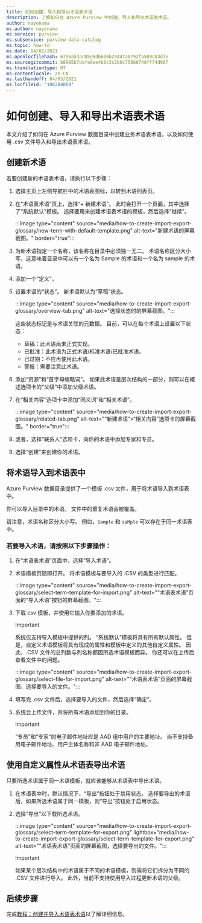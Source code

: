 ```yaml
---
title: 如何创建、导入和导出术语表术语
description: 了解如何在 Azure Purview 中创建、导入和导出术语表术语。
author: nayenama
ms.author: nayenama
ms.service: purview
ms.subservice: purview-data-catalog
ms.topic: how-to
ms.date: 04/02/2021
ms.openlocfilehash: 6796a53ac05e8db606b29447a8792fa509c03d7e
ms.sourcegitcommit: b8995b7dafe6ee4b8c3c2b0c759b874dff74d96f
ms.translationtype: HT
ms.contentlocale: zh-CN
ms.lasthandoff: 04/03/2021
ms.locfileid: "106284069"
---
```

# <a name="how-to-create-import-and-export-glossary-terms"></a>如何创建、导入和导出术语表术语

本文介绍了如何在 Azure Purview 数据目录中创建业务术语表术语，以及如何使用 .csv 文件导入和导出术语表术语。

## <a name="create-a-new-term"></a>创建新术语

若要创建新的术语表术语，请执行以下步骤：

1. 选择主页上左侧导航栏中的术语表图标，以转到术语列表页。

2. 在“术语表术语”页上，选择“+ 新建术语”。 此时会打开一个页面，其中选择了“系统默认”模板。 选择要用来创建术语表术语的模板，然后选择“继续”。

   :::image type="content" source="media/how-to-create-import-export-glossary/new-term-with-default-template.png" alt-text="新建术语的屏幕截图。" border="true":::

3. 为新术语指定一个名称，该名称在目录中必须独一无二。 术语名称区分大小写，这意味着目录中可以有一个名为 Sample 的术语和一个名为 sample 的术语。

4. 添加一个“定义”。

5. 设置术语的“状态”。 新术语默认为“草稿”状态。

   :::image type="content" source="media/how-to-create-import-export-glossary/overview-tab.png" alt-text="选择状态时的屏幕截图。":::

   这些状态标记是与术语关联的元数据。 目前，可以在每个术语上设置以下状态：

   - 草稿：此术语尚未正式实现。
   - 已批准：此术语为正式术语/标准术语/已批准术语。
   - 已过期：不应再使用此术语。
   - 警报：需要注意此术语。

6. 添加“资源”和“首字母缩略词”。 如果此术语是层次结构的一部分，则可以在概述选项卡的“父级”中添加父级术语。

7. 在“相关内容”选项卡中添加“同义词”和“相关术语”。

   :::image type="content" source="media/how-to-create-import-export-glossary/related-tab.png" alt-text="“新建术语”>“相关内容”选项卡的屏幕截图。" border="true":::

8. 或者，选择“联系人”选项卡，向你的术语中添加专家和专员。

9. 选择“创建”来创建你的术语。

## <a name="import-terms-into-the-glossary"></a>将术语导入到术语表中

Azure Purview 数据目录提供了一个模板 .csv 文件，用于将术语导入到术语表中。

你可以导入目录中的术语。 文件中的重复术语会被覆盖。

请注意，术语名称区分大小写。 例如，`Sample` 和 `saMple` 可以存在于同一术语表中。

### <a name="to-import-terms-follow-these-steps"></a>若要导入术语，请按照以下步骤操作：

1. 在“术语表术语”页面中，选择“导入术语”。

2. 术语模板页随即打开。 将术语模板与要导入的 .CSV 的类型进行匹配。

   :::image type="content" source="media/how-to-create-import-export-glossary/select-term-template-for-import.png" alt-text="“术语表术语”页面的“导入术语”按钮的屏幕截图。":::

3. 下载 csv 模板，并使用它输入你要添加的术语。

   > [!Important]
   > 系统仅支持导入模板中提供的列。 “系统默认”模板将具有所有默认属性。
   > 但是，自定义术语模板将具有现成的属性和模板中定义的其他自定义属性。 因此，.CSV 文件的总列数与列名称都因所选术语模板而异。 你还可以在上传后查看文件中的问题。

   :::image type="content" source="media/how-to-create-import-export-glossary/select-file-for-import.png" alt-text="“术语表术语”页面的屏幕截图，选择要导入的文件。":::

4. 填写完 .csv 文件后，选择要导入的文件，然后选择“确定”。

5. 系统会上传文件，并将所有术语添加到你的目录。
 
   > [!Important]
   > “专员”和“专家”的电子邮件地址应是 AAD 组中用户的主要地址。 尚不支持备用电子邮件地址、用户主体名称和非 AAD 电子邮件地址。 

## <a name="export-terms-from-glossary-with-custom-attributes"></a>使用自定义属性从术语表导出术语

只要所选术语属于同一术语模板，就应该能够从术语表中导出术语。

1. 在术语表中时，默认情况下，“导出”按钮处于禁用状态。 选择要导出的术语后，如果所选术语属于同一模板，则“导出”按钮处于启用状态。

2. 选择“导出”以下载所选术语。

   :::image type="content" source="media/how-to-create-import-export-glossary/select-term-template-for-export.png" lightbox="media/how-to-create-import-export-glossary/select-term-template-for-export.png" alt-text="“术语表术语”页面的屏幕截图，选择要导出的文件。":::

   > [!Important]
   > 如果某个层次结构中的术语属于不同的术语模板，则需将它们拆分为不同的 .CSV 文件进行导入。 此外，当前不支持使用导入过程更新术语的父级。

## <a name="next-steps"></a>后续步骤

完成[教程：创建并导入术语表术语](tutorial-import-create-glossary-terms.md)以了解详细信息。

